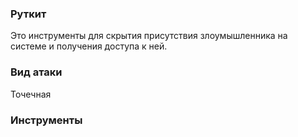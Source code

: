

### Руткит
Это инструменты для скрытия присутствия злоумышленника на системе и получения доступа к ней.

### Вид атаки
Точечная

### Инструменты
